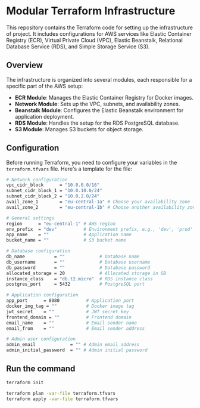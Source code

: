 # Modular Terraform Infrastructure

This repository contains the Terraform code for setting up the infrastructure of project. It includes configurations for AWS services like Elastic Container Registry (ECR), Virtual Private Cloud (VPC), Elastic Beanstalk, Relational Database Service (RDS), and Simple Storage Service (S3).

## Overview

The infrastructure is organized into several modules, each responsible for a specific part of the AWS setup:

- **ECR Module**: Manages the Elastic Container Registry for Docker images.
- **Network Module**: Sets up the VPC, subnets, and availability zones.
- **Beanstalk Module**: Configures the Elastic Beanstalk environment for application deployment.
- **RDS Module**: Handles the setup for the RDS PostgreSQL database.
- **S3 Module**: Manages S3 buckets for object storage.

## Configuration

Before running Terraform, you need to configure your variables in the `terraform.tfvars` file. Here's a template for the file:

```bash
# Network configuration
vpc_cidr_block      = "10.0.0.0/16"
subnet_cidr_block_1 = "10.0.10.0/24"
subnet_cidr_block_2 = "10.0.2.0/24"
avail_zone_1        = "eu-central-1a" # Choose your availability zone
avail_zone_2        = "eu-central-1b" # Choose another availability zone

# General settings
region      = "eu-central-1" # AWS region
env_prefix  = "dev"          # Environment prefix, e.g., 'dev', 'prod'
app_name    = ""             # Application name
bucket_name = ""             # S3 bucket name

# Database configuration
db_name           = ""             # Database name
db_username       = ""             # Database username
db_password       = ""             # Database password
allocated_storage = 20             # Allocated storage in GB
instance_class    = "db.t2.micro"  # RDS instance class
postgres_port     = 5432           # PostgreSQL port

# Application configuration
app_port      = 8080          # Application port
docker_img_tag = ""           # Docker image tag
jwt_secret    = ""            # JWT secret key
frontend_domain = ""          # Frontend domain
email_name    = ""            # Email sender name
email_from    = ""            # Email sender address

# Admin user configuration
admin_email             = "" # Admin email address
admin_initial_password  = "" # Admin initial password
```

## Run the command

```bash
terraform init

terraform plan -var-file terraform.tfvars
terraform apply -var-file terraform.tfvars
```
